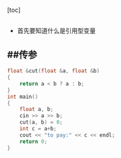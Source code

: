 [toc]
## 
- 首先要知道什么是引用型变量
  
##传参
  -
```C++ {.line-numbers}
float &cut(float &a, float &b)
{
    return a < b ? a : b;
}
int main()
{
    float a, b;
    cin >> a >> b;
    cut(a, b) = 0;
    int c = a+b;
    cout << "to pay:" << c << endl;
    return 0;
}
```
